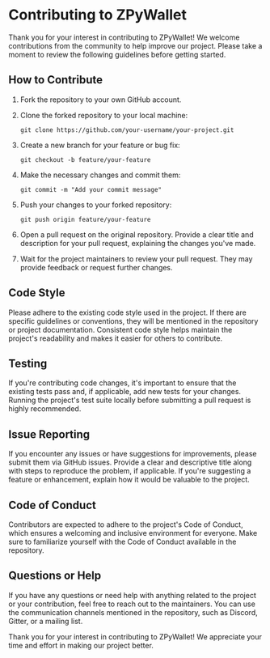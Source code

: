 # Contributing to ZPyWallet

Thank you for your interest in contributing to ZPyWallet! We welcome contributions from the community to help improve our project. Please take a moment to review the following guidelines before getting started.

## How to Contribute

1. Fork the repository to your own GitHub account.

2. Clone the forked repository to your local machine:
   ```
   git clone https://github.com/your-username/your-project.git
   ```

3. Create a new branch for your feature or bug fix:
   ```
   git checkout -b feature/your-feature
   ```

4. Make the necessary changes and commit them:
   ```
   git commit -m "Add your commit message"
   ```

5. Push your changes to your forked repository:
   ```
   git push origin feature/your-feature
   ```

6. Open a pull request on the original repository. Provide a clear title and description for your pull request, explaining the changes you've made.

7. Wait for the project maintainers to review your pull request. They may provide feedback or request further changes.

## Code Style

Please adhere to the existing code style used in the project. If there are specific guidelines or conventions, they will be mentioned in the repository or project documentation. Consistent code style helps maintain the project's readability and makes it easier for others to contribute.

## Testing

If you're contributing code changes, it's important to ensure that the existing tests pass and, if applicable, add new tests for your changes. Running the project's test suite locally before submitting a pull request is highly recommended.

## Issue Reporting

If you encounter any issues or have suggestions for improvements, please submit them via GitHub issues. Provide a clear and descriptive title along with steps to reproduce the problem, if applicable. If you're suggesting a feature or enhancement, explain how it would be valuable to the project.

## Code of Conduct

Contributors are expected to adhere to the project's Code of Conduct, which ensures a welcoming and inclusive environment for everyone. Make sure to familiarize yourself with the Code of Conduct available in the repository.

## Questions or Help

If you have any questions or need help with anything related to the project or your contribution, feel free to reach out to the maintainers. You can use the communication channels mentioned in the repository, such as Discord, Gitter, or a mailing list.

Thank you for your interest in contributing to ZPyWallet! We appreciate your time and effort in making our project better.
